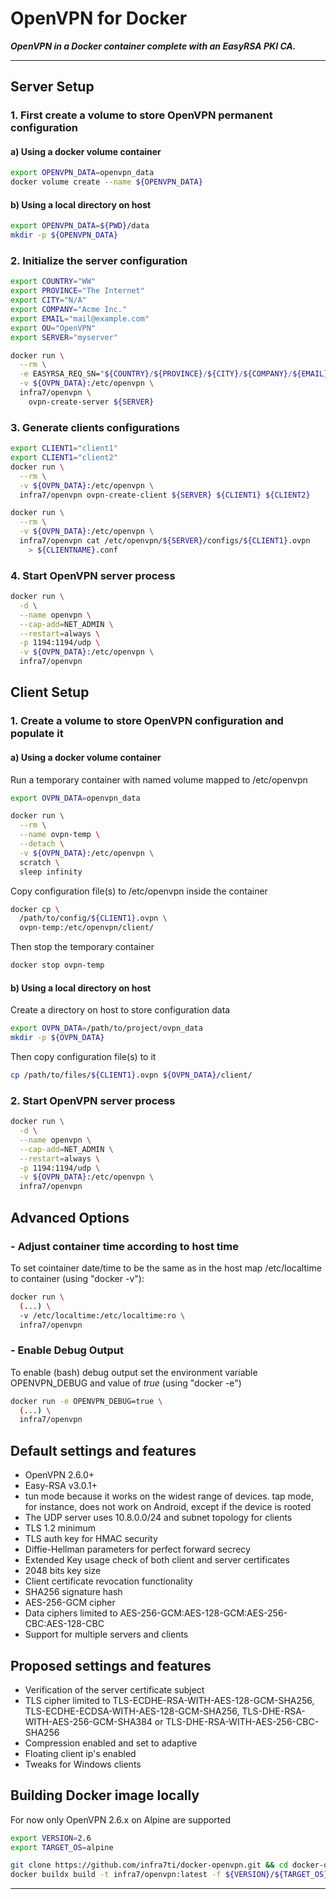 # OpenVPN for Docker
***OpenVPN in a Docker container complete with an EasyRSA PKI CA.***
***

## Server Setup

### 1. First create a volume to store OpenVPN permanent configuration

#### a) Using a docker volume container
```bash
export OPENVPN_DATA=openvpn_data
docker volume create --name ${OPENVPN_DATA}
```

#### b) Using a local directory on host
```bash
export OPENVPN_DATA=${PWD}/data
mkdir -p ${OPENVPN_DATA}
```

### 2. Initialize the server configuration
```bash
export COUNTRY="WW"
export PROVINCE="The Internet"
export CITY="N/A"
export COMPANY="Acme Inc."
export EMAIL="mail@example.com"
export OU="OpenVPN"
export SERVER="myserver"

docker run \
  --rm \
  -e EASYRSA_REQ_SN="${COUNTRY}/${PROVINCE}/${CITY}/${COMPANY}/${EMAIL}/${OU}" \
  -v ${OVPN_DATA}:/etc/openvpn \
  infra7/openvpn \
    ovpn-create-server ${SERVER}
```

### 3. Generate clients configurations
```bash
export CLIENT1="client1"
export CLIENT1="client2"
docker run \
  --rm \
  -v ${OVPN_DATA}:/etc/openvpn \
  infra7/openvpn ovpn-create-client ${SERVER} ${CLIENT1} ${CLIENT2}
```
```bash
docker run \
  --rm \
  -v ${OVPN_DATA}:/etc/openvpn \
  infra7/openvpn cat /etc/openvpn/${SERVER}/configs/${CLIENT1}.ovpn
    > ${CLIENTNAME}.conf
```

### 4. Start OpenVPN server process
```bash
docker run \
  -d \
  --name openvpn \
  --cap-add=NET_ADMIN \
  --restart=always \
  -p 1194:1194/udp \
  -v ${OVPN_DATA}:/etc/openvpn \
  infra7/openvpn
```

## Client Setup

### 1. Create a volume to store OpenVPN configuration and populate it

#### a) Using a docker volume container

Run a temporary container with named volume mapped to /etc/openvpn
```bash
export OVPN_DATA=openvpn_data

docker run \
  --rm \
  --name ovpn-temp \
  --detach \
  -v ${OVPN_DATA}:/etc/openvpn \
  scratch \
  sleep infinity
```
Copy configuration file(s) to /etc/openvpn inside the container
```bash
docker cp \
  /path/to/config/${CLIENT1}.ovpn \
  ovpn-temp:/etc/openvpn/client/
```
Then stop the temporary container
```bash
docker stop ovpn-temp
```

#### b) Using a local directory on host

Create a directory on host to store configuration data
```bash
export OVPN_DATA=/path/to/project/ovpn_data
mkdir -p ${OVPN_DATA}
```
Then copy configuration file(s) to it
```bash
cp /path/to/files/${CLIENT1}.ovpn ${OVPN_DATA}/client/
```

### 2. Start OpenVPN server process
```bash
docker run \
  -d \
  --name openvpn \
  --cap-add=NET_ADMIN \
  --restart=always \
  -p 1194:1194/udp \
  -v ${OVPN_DATA}:/etc/openvpn \
  infra7/openvpn
```

## Advanced Options

### - Adjust container time according to host time
To set cointainer date/time to be the same as in the host map /etc/localtime to container (using "docker -v"):

```bash
docker run \
  (...) \
  -v /etc/localtime:/etc/localtime:ro \
  infra7/openvpn
```

### - Enable Debug Output
To enable (bash) debug output set the environment variable OPENVPN_DEBUG and value of _true_ (using "docker -e")

```bash
docker run -e OPENVPN_DEBUG=true \
  (...) \
  infra7/openvpn
```

## Default settings and features
* OpenVPN 2.6.0+
* Easy-RSA v3.0.1+
* tun mode because it works on the widest range of devices. tap mode, for instance, does not work on Android, except if the device is rooted
* The UDP server uses 10.8.0.0/24 and subnet topology for clients
* TLS 1.2 minimum
* TLS auth key for HMAC security
* Diffie-Hellman parameters for perfect forward secrecy
* Extended Key usage check of both client and server certificates
* 2048 bits key size
* Client certificate revocation functionality
* SHA256 signature hash
* AES-256-GCM cipher
* Data ciphers limited to AES-256-GCM:AES-128-GCM:AES-256-CBC:AES-128-CBC
* Support for multiple servers and clients

## Proposed settings and features
* Verification of the server certificate subject
* TLS cipher limited to TLS-ECDHE-RSA-WITH-AES-128-GCM-SHA256, TLS-ECDHE-ECDSA-WITH-AES-128-GCM-SHA256, TLS-DHE-RSA-WITH-AES-256-GCM-SHA384 or TLS-DHE-RSA-WITH-AES-256-CBC-SHA256
* Compression enabled and set to adaptive
* Floating client ip's enabled
* Tweaks for Windows clients

## Building Docker image locally
For now only OpenVPN 2.6.x on Alpine are supported

```bash
export VERSION=2.6
export TARGET_OS=alpine

git clone https://github.com/infra7ti/docker-openvpn.git && cd docker-openvpn
docker buildx build -t infra7/openvpn:latest -f ${VERSION}/${TARGET_OS}/Dockerfile --no-cache
```

***
